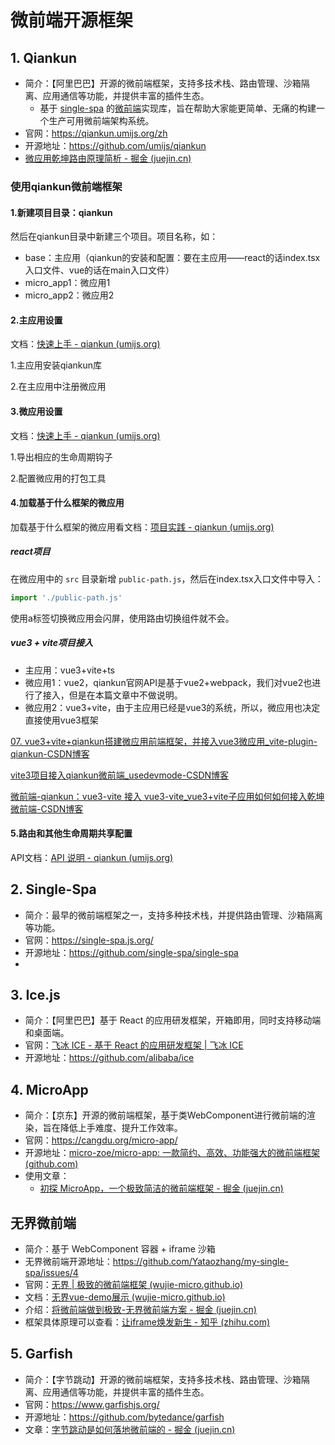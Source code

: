 # 微前端开源框架

## 1. Qiankun

- 简介：【阿里巴巴】开源的微前端框架，支持多技术栈、路由管理、沙箱隔离、应用通信等功能，并提供丰富的插件生态。
  - 基于 [single-spa](https://github.com/CanopyTax/single-spa) 的[微前端](https://micro-frontends.org/)实现库，旨在帮助大家能更简单、无痛的构建一个生产可用微前端架构系统。
- 官网：https://qiankun.umijs.org/zh
- 开源地址：https://github.com/umijs/qiankun
- [微应用乾坤路由原理简析 - 掘金 (juejin.cn)](https://juejin.cn/post/6939463456148062216)

### 使用qiankun微前端框架

#### 1.新建项目目录：qiankun

然后在qiankun目录中新建三个项目。项目名称，如：

- base：主应用（qiankun的安装和配置：要在主应用——react的话index.tsx入口文件、vue的话在main入口文件）
- micro_app1：微应用1
- micro_app2：微应用2

#### 2.主应用设置

文档：[快速上手 - qiankun (umijs.org)](https://qiankun.umijs.org/zh/guide/getting-started#主应用)

1.主应用安装qiankun库

2.在主应用中注册微应用

#### 3.微应用设置

文档：[快速上手 - qiankun (umijs.org)](https://qiankun.umijs.org/zh/guide/getting-started#微应用)

1.导出相应的生命周期钩子

2.配置微应用的打包工具

#### 4.加载基于什么框架的微应用

加载基于什么框架的微应用看文档：[项目实践 - qiankun (umijs.org)](https://qiankun.umijs.org/zh/guide/tutorial)

##### react项目

在微应用中的 `src` 目录新增 `public-path.js`，然后在index.tsx入口文件中导入：

```typescript
import './public-path.js'
```

使用a标签切换微应用会闪屏，使用路由切换组件就不会。

##### vue3 + vite项目接入

- 主应用：vue3+vite+ts
- 微应用1：vue2，qiankun官网API是基于vue2+webpack，我们对vue2也进行了接入，但是在本篇文章中不做说明。
- 微应用2：vue3+vite，由于主应用已经是vue3的系统，所以，微应用也决定直接使用vue3框架

[07. vue3+vite+qiankun搭建微应用前端框架，并接入vue3微应用_vite-plugin-qiankun-CSDN博客](https://blog.csdn.net/qq_29517595/article/details/128922482)

[vite3项目接入qiankun微前端_usedevmode-CSDN博客](https://blog.csdn.net/u013556779/article/details/134729544)

[微前端-qiankun：vue3-vite 接入 vue3-vite_vue3+vite子应用如何如何接入乾坤微前端-CSDN博客](https://blog.csdn.net/snowball_li/article/details/129563095)

#### 5.路由和其他生命周期共享配置

API文档：[API 说明 - qiankun (umijs.org)](https://qiankun.umijs.org/zh/api)

## 2. Single-Spa

- 简介：最早的微前端框架之一，支持多种技术栈，并提供路由管理、沙箱隔离等功能。
- 官网：https://single-spa.js.org/
- 开源地址：https://github.com/single-spa/single-spa
- 

## 3. Ice.js

- 简介：【阿里巴巴】基于 React 的应用研发框架，开箱即用，同时支持移动端和桌面端。
- 官网：[飞冰 ICE - 基于 React 的应用研发框架 | 飞冰 ICE](https://v3.ice.work/)
- 开源地址：https://github.com/alibaba/ice

## 4. MicroApp

- 简介：【京东】开源的微前端框架，基于类WebComponent进行微前端的渲染，旨在降低上手难度、提升工作效率。
- 官网：https://cangdu.org/micro-app/
- 开源地址：[micro-zoe/micro-app: 一款简约、高效、功能强大的微前端框架 (github.com)](https://github.com/micro-zoe/micro-app/)
- 使用文章：
  - [初探 MicroApp，一个极致简洁的微前端框架 - 掘金 (juejin.cn)](https://juejin.cn/post/7058112712076689439)


## 无界微前端

- 简介：基于 WebComponent 容器 + iframe 沙箱
- 无界微前端开源地址：https://github.com/Yataozhang/my-single-spa/issues/4
- 官网：[无界 | 极致的微前端框架 (wujie-micro.github.io)](https://wujie-micro.github.io/doc/)
- 文档：[无界vue-demo展示 (wujie-micro.github.io)](https://wujie-micro.github.io/demo-main-vue/home)
- 介绍：[将微前端做到极致-无界微前端方案 - 掘金 (juejin.cn)](https://juejin.cn/post/7125646119727529992)
- 框架具体原理可以查看：[让iframe焕发新生 - 知乎 (zhihu.com)](https://zhuanlan.zhihu.com/p/442815952)

## 5. Garfish

- 简介：【字节跳动】开源的微前端框架，支持多技术栈、路由管理、沙箱隔离、应用通信等功能，并提供丰富的插件生态。
- 官网：https://www.garfishjs.org/
- 开源地址：https://github.com/bytedance/garfish
- 文章：[字节跳动是如何落地微前端的 - 掘金 (juejin.cn)](https://juejin.cn/post/7016900744695513125)